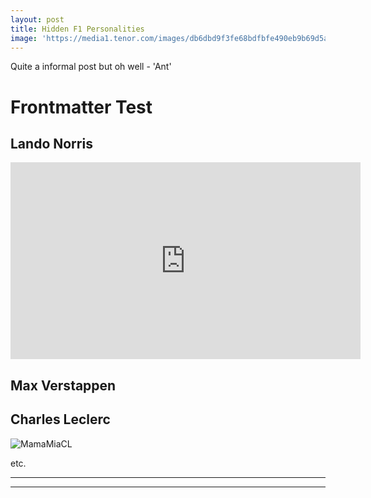 ```yaml
---
layout: post
title: Hidden F1 Personalities
image: 'https://media1.tenor.com/images/db6dbd9f3fe68bdfbfe490eb9b69d5a4/tenor.gif?itemid=11061381'
---
```

Quite a informal post but oh well - 'Ant'

# Frontmatter Test

## Lando Norris

<iframe width="560" height="315" src="https://www.youtube.com/embed/UmL3x_-n36I" frameborder="0" allow="accelerometer; autoplay; encrypted-media; gyroscope; picture-in-picture" allowfullscreen></iframe>

## Max Verstappen

## Charles Leclerc

![MamaMiaCL](https://i.imgur.com/nj2CKkn.gif)

etc.


---
---
